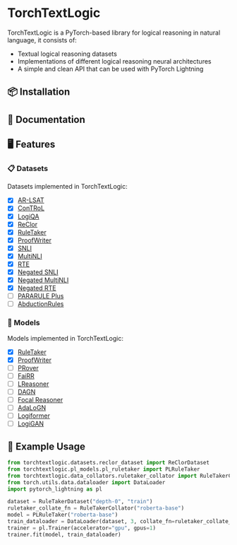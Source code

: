 # TorchTextLogic

TorchTextLogic is a PyTorch-based library for logical reasoning in natural language, it consists of:

- Textual logical reasoning datasets
- Implementations of different logical reasoning neural architectures
- A simple and clean API that can be used with PyTorch Lightning

## 📦 Installation

## 📖 Documentation

## 🖥️ Features

### 📋 Datasets

Datasets implemented in TorchTextLogic:

- [x] [AR-LSAT](https://arxiv.org/abs/2104.06598)
- [x] [ConTRoL](https://arxiv.org/abs/2011.04864)
- [x] [LogiQA](https://arxiv.org/abs/2007.08124)
- [x] [ReClor](https://arxiv.org/abs/2002.04326)
- [x] [RuleTaker](https://arxiv.org/abs/2002.05867)
- [x] [ProofWriter](https://arxiv.org/abs/2012.13048)
- [x] [SNLI](https://arxiv.org/abs/1508.05326)
- [x] [MultiNLI](https://arxiv.org/abs/1704.05426)
- [x] [RTE](https://tac.nist.gov/publications/2010/additional.papers/RTE6_overview.proceedings.pdf)
- [x] [Negated SNLI](https://aclanthology.org/2020.emnlp-main.732/)
- [x] [Negated MultiNLI](https://aclanthology.org/2020.emnlp-main.732/)
- [x] [Negated RTE](https://aclanthology.org/2020.emnlp-main.732/)
- [ ] [PARARULE Plus](https://github.com/Strong-AI-Lab/PARARULE-Plus)
- [ ] [AbductionRules](https://arxiv.org/abs/2203.12186)
  
### 🤖 Models

Models implemented in TorchTextLogic:

- [x]  [RuleTaker](https://arxiv.org/abs/2002.05867)
- [x]  [ProofWriter](https://arxiv.org/abs/2012.13048)
- [ ]  [PRover](https://arxiv.org/abs/2010.02830)
- [ ]  [FaiRR](https://arxiv.org/abs/2203.10261)
- [ ]  [LReasoner](https://arxiv.org/abs/2105.03659)
- [ ]  [DAGN](https://arxiv.org/abs/2103.14349)
- [ ]  [Focal Reasoner](https://arxiv.org/abs/2105.10334)
- [ ]  [AdaLoGN](https://arxiv.org/abs/2203.08992)
- [ ]  [Logiformer](https://arxiv.org/abs/2205.00731)
- [ ]  [LogiGAN](https://arxiv.org/abs/2205.08794)
  
## 🧪 Example Usage

```python
from torchtextlogic.datasets.reclor_dataset import ReClorDataset
from torchtextlogic.pl_models.pl_ruletaker import PLRuleTaker
from torchtextlogic.data_collators.ruletaker_collator import RuleTakerCollator
from torch.utils.data.dataloader import DataLoader
import pytorch_lightning as pl

dataset = RuleTakerDataset("depth-0", "train")
ruletaker_collate_fn = RuleTakerCollator("roberta-base")
model = PLRuleTaker("roberta-base")
train_dataloader = DataLoader(dataset, 3, collate_fn=ruletaker_collate_fn)
trainer = pl.Trainer(accelerator="gpu", gpus=1)
trainer.fit(model, train_dataloader)    
```
